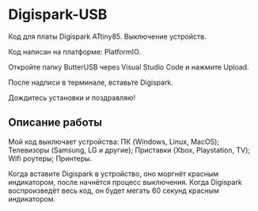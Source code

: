 # Digispark-USB
Код для платы Digispark ATtiny85. Выключение устройств.

Код написан на платформе: PlatformIO.

Откройте папку ButterUSB через Visual Studio Code и нажмите Upload.

После надписи в терминале, вставьте Digispark.

Дождитесь установки и поздравляю!

## Описание работы

Мой код выключает устройства: ПК (Windows, Linux, MacOS); Телевизоры (Samsung, LG и другие); Приставки (Xbox, Playstation, TV); Wifi роутеры; Принтеры.

Когда вставите Digispark в устройство, оно моргнёт красным индикатором, после начнётся процесс выключения. Когда Digispark воспроизведёт весь код, он будет мегать 60 секунд красным индикатором.
